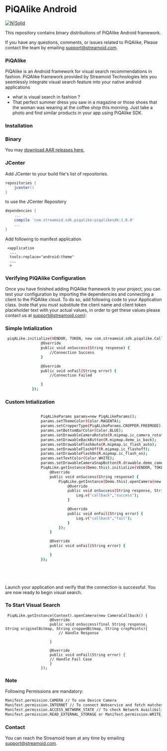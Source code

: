 # PiQAlike Android

[![N|Solid](http://www.streamoid.com/images/logo-white.png)](http://www.streamoid.com/)

This repository contains binary distributions of PiQAlike Android framework.

If you have any questions, comments, or issues related to PiQAlike, Please contact the team by emailing support@streamoid.com.


### PiQAlike

PiQAlike is an Android framework for visual search recommendations in fashion. PiQAlike framework provided by Streamoid Technologies lets you seemlessly integrate visual search feature into your native android applications

- what is visual search in fashion ?
- That perfect summer dress you saw in a magazine or those shoes that the woman was wearing at the coffee shop this morning. Just take a photo and find similar products in your app using PiQAlike SDK.


### Installation

### Binary

You may [download AAR releases here.](https://github.com/streamoid/PiQAlike-android/releases)

### JCenter

Add JCenter to your build file's list of repositories.

```groovy
repositories {
    jcenter()
}
```

to use the JCenter Repository

```groovy
dependencies {
    ...
    compile 'com.streamoid.sdk.piqalike:piqalikesdk:1.0.9'
    ...
}
```

Add following to manifest application


```
 <application
  ...
  tools:replace="android:theme"
  ...
  >
```

### Verifying PiQAlike Configuration

Once you have finished adding PiQAlike framework to your project, you can test your configuration by importing the dependencies and connecting a client to the PiQAlike cloud. To do so, add following code to your Application class. (note that you must substitute the client name and client token placeholder text with your actual values, in order to get these values please contact us at support@streamoid.com):

### Simple Intialization
```sh
 piqALike.initialize(VENDOR, TOKEN, new com.streamoid.sdk.piqalike.Callback() {
                @Override
                public void onSuccess(String response) {
                    //Connection Success
                }

                @Override
                public void onFail(String error) {
                    //Connection Failed

                }
            });

```

### Custom Intialization

```sh

                PiqALikeParams params=new PiqALikeParams();
                params.setThemeColor(Color.MAGENTA);
                params.setCropperType(PiqALikeParams.CROPPER.FREEMODE);
                params.setBottomBarColor(Color.BLUE);
                params.setDrawableCameraRotate(R.mipmap.ic_camera_rotate);
                params.setDrawableBackButton(R.mipmap.demo_ic_back);
                params.setDrawableFlashAuto(R.mipmap.ic_flash_auto);
                params.setDrawableFlashOff(R.mipmap.ic_flashoff);
                params.setDrawableFlashOn(R.mipmap.ic_flash_on);
                params.setTextColor(Color.WHITE);
                params.setDrawableCameraSnapButton(R.drawable.demo_camera_button);
                PiqALike.getInstance(Demo.this).initialize(VENDOR, TOKEN,params, new Callback() {
                    @Override
                    public void onSuccess(String response) {
                        PiqALike.getInstance(Demo.this).openCamera(new CameraCallback() {
                            @Override
                            public void onSuccess(String response, String originalBitmap, String croppedBitmap, String cropPoints) {
                                Log.v("callback","success");
                            }

                            @Override
                            public void onFail(String error) {
                                Log.v("callback","fail");
                            }
                        });
                    }

                    @Override
                    public void onFail(String error) {

                    }
                });


            
            
```

Launch your application and verify that the connection is successful. You are now ready to begin visual search.


### To Start Visual Search

```
 PiqALike.getInstance(Context).openCamera(new CameraCallback() {
                    @Override
                    public void onSuccess(final String response, String originalBitmap, String croppedBitmap, String cropPoints){
                        // Handle Response

                    }

                    @Override
                    public void onFail(String error) {
                    // Handle Fail Case
                    }
                });

```



### Note

Following Permissions are mandatory:

```sh
Manifest.permission.CAMERA // To use Device Camera
Manifest.permission.INTERNET // To connect Webservice and fetch matches
Manifest.permission.ACCESS_NETWORK_STATE // To check Network Availibility
Manifest.permission.READ_EXTERNAL_STORAGE or Manifest.permission.WRITE_EXTERNAL_STORAGE// To access Gallery to pick image for search matches
```
### Contact

You can reach the Streamoid team at any time by emailing support@streamoid.com.

